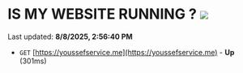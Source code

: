 # IS MY WEBSITE RUNNING ? [![](https://img.shields.io/static/v1?label=Sponsor&message=%E2%9D%A4&logo=GitHub&color=%23fe8e86)](https://github.com/sponsors/Youssef-Lehmam)

Last updated: **8/8/2025, 2:56:40 PM**

- `GET` [https://youssefservice.me](https://youssefservice.me) - **Up** (301ms)
